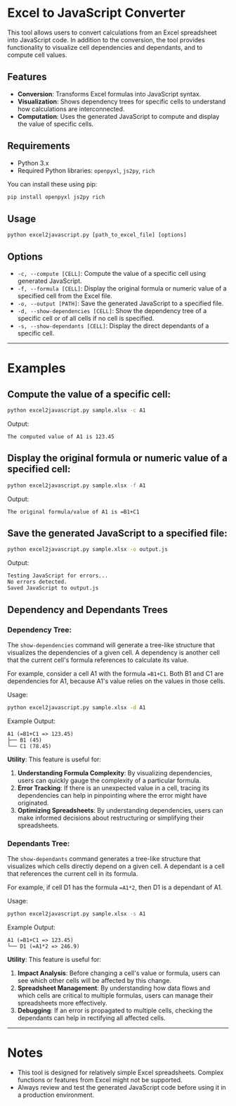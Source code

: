 # Excel to JavaScript Converter

This tool allows users to convert calculations from an Excel spreadsheet into JavaScript code. In addition to the conversion, the tool provides functionality to visualize cell dependencies and dependants, and to compute cell values.

## Features

- **Conversion**: Transforms Excel formulas into JavaScript syntax.
- **Visualization**: Shows dependency trees for specific cells to understand how calculations are interconnected.
- **Computation**: Uses the generated JavaScript to compute and display the value of specific cells.

## Requirements

- Python 3.x
- Required Python libraries: `openpyxl`, `js2py`, `rich`

You can install these using pip:

```bash
pip install openpyxl js2py rich
```

## Usage

```
python excel2javascript.py [path_to_excel_file] [options]
```

## Options

- `-c, --compute [CELL]`: Compute the value of a specific cell using generated JavaScript.
- `-f, --formula [CELL]`: Display the original formula or numeric value of a specified cell from the Excel file.
- `-o, --output [PATH]`: Save the generated JavaScript to a specified file.
- `-d, --show-dependencies [CELL]`: Show the dependency tree of a specific cell or of all cells if no cell is specified.
- `-s, --show-dependants [CELL]`: Display the direct dependants of a specific cell.

---

# Examples

## Compute the value of a specific cell:

```bash
python excel2javascript.py sample.xlsx -c A1
```

Output:

```
The computed value of A1 is 123.45
```

## Display the original formula or numeric value of a specified cell:

```bash
python excel2javascript.py sample.xlsx -f A1
```

Output:

```
The original formula/value of A1 is =B1+C1
```

## Save the generated JavaScript to a specified file:

```bash
python excel2javascript.py sample.xlsx -o output.js
```

Output:

```
Testing JavaScript for errors...
No errors detected.
Saved JavaScript to output.js
```

## Dependency and Dependants Trees

### Dependency Tree:

The `show-dependencies` command will generate a tree-like structure that visualizes the dependencies of a given cell. A dependency is another cell that the current cell's formula references to calculate its value. 

For example, consider a cell A1 with the formula `=B1+C1`. Both B1 and C1 are dependencies for A1, because A1's value relies on the values in those cells.

Usage:

```bash
python excel2javascript.py sample.xlsx -d A1
```

Example Output:

```
A1 (=B1+C1 => 123.45)
├── B1 (45)
└── C1 (78.45)
```

**Utility**: This feature is useful for:
1. **Understanding Formula Complexity**: By visualizing dependencies, users can quickly gauge the complexity of a particular formula.
2. **Error Tracking**: If there is an unexpected value in a cell, tracing its dependencies can help in pinpointing where the error might have originated.
3. **Optimizing Spreadsheets**: By understanding dependencies, users can make informed decisions about restructuring or simplifying their spreadsheets.

### Dependants Tree:

The `show-dependants` command generates a tree-like structure that visualizes which cells directly depend on a given cell. A dependant is a cell that references the current cell in its formula.

For example, if cell D1 has the formula `=A1*2`, then D1 is a dependant of A1.

Usage:

```bash
python excel2javascript.py sample.xlsx -s A1
```

Example Output:

```
A1 (=B1+C1 => 123.45)
└── D1 (=A1*2 => 246.9)
```

**Utility**: This feature is useful for:
1. **Impact Analysis**: Before changing a cell's value or formula, users can see which other cells will be affected by this change.
2. **Spreadsheet Management**: By understanding how data flows and which cells are critical to multiple formulas, users can manage their spreadsheets more effectively.
3. **Debugging**: If an error is propagated to multiple cells, checking the dependants can help in rectifying all affected cells.

---

# Notes

- This tool is designed for relatively simple Excel spreadsheets. Complex functions or features from Excel might not be supported.
- Always review and test the generated JavaScript code before using it in a production environment.
